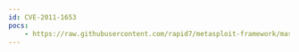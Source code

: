 ```yaml
---
id: CVE-2011-1653
pocs:
    - https://raw.githubusercontent.com/rapid7/metasploit-framework/master/modules/exploits/windows/http/ca_totaldefense_regeneratereports.rb
---
```

